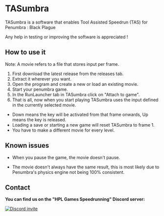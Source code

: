 # TASumbra
TASumbra is a software that enables Tool Assisted Speedrun (TAS) for Penumbra : Black Plague

Any help in testing or improving the software is appreciated !

## How to use it
Note: A movie refers to a file that stores input per frame.

1. First download the latest release from the releases tab.
2. Extract it wherever you want.
3. Open the program and create a new or load an existing movie.
4. Start your penumbra game.
5. In the RunLauncher tab in TASumbra click on "Attach to game".
6. That is all, now when you start playing TASumbra uses the input defined in the currently selected movie.

- Down means the key will be activated from that frame onwards, Up means the key is released.
- Loading a save or starting a new game will reset TASumbra to frame 1.
- You have to make a different movie for every level.

## Known issues
- When you pause the game, the movie doesn't pause.

- The movie doesn't always have the same result, this is most likely due to Penumbra's physics engine not being 100% consistent.

## Contact

**You can find us on the "HPL Games Speedrunning" Discord server:**

[![Discord invite](https://media.forgecdn.net/avatars/158/997/636656092575078736.png)](https://discord.gg/UpHrzdm)
